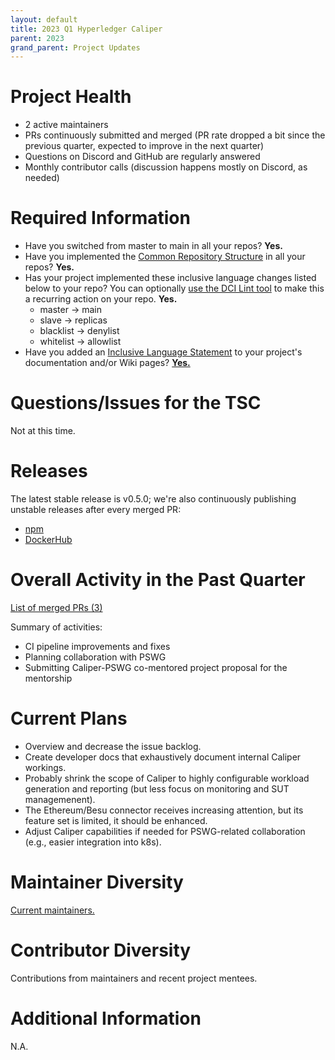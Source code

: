 ```yaml
---
layout: default
title: 2023 Q1 Hyperledger Caliper
parent: 2023
grand_parent: Project Updates
---
```


# Project Health

* 2 active maintainers
* PRs continuously submitted and merged (PR rate dropped a bit since the previous quarter, expected to improve in the next quarter)
* Questions on Discord and GitHub are regularly answered
* Monthly contributor calls (discussion happens mostly on Discord, as needed)

# Required Information

- Have you switched from master to main in all your repos? __Yes.__
- Have you implemented the [Common Repository Structure](../../governing-documents/repository-structure.md) in all your repos? __Yes.__
- Has your project implemented these inclusive language changes listed below to your repo? You can optionally [use the DCI Lint tool](https://github.com/petermetz/gh-action-dci-lint#usage) to make this a recurring action on your repo. __Yes.__
  - master → main
  - slave → replicas
  - blacklist → denylist
  - whitelist → allowlist
- Have you added an [Inclusive Language Statement](https://wiki.hyperledger.org/display/TSC/Inclusive+Language+Example) to your project's documentation and/or Wiki pages? [__Yes.__](https://hyperledger.github.io/caliper/vNext/contributing/#inclusive-language-guidelines)

# Questions/Issues for the TSC

Not at this time.

# Releases

The latest stable release is v0.5.0; we're also continuously publishing unstable releases after every merged PR:

* [npm](https://www.npmjs.com/package/@hyperledger/caliper-cli/v/0.5.0)
* [DockerHub](https://hub.docker.com/layers/caliper/hyperledger/caliper/0.5.0/images/sha256-3a7df18ef6a17a8c851dac19241049be2375dc892643c576932f360ca9d7198c?context=explore)

# Overall Activity in the Past Quarter

[List of merged PRs (3)](https://github.com/hyperledger/caliper/pulls?q=is%3Apr+merged%3A2022-12-08..2023-03-28+)

Summary of activities:
* CI pipeline improvements and fixes
* Planning collaboration with PSWG
* Submitting Caliper-PSWG co-mentored project proposal for the mentorship

# Current Plans

* Overview and decrease the issue backlog.
* Create developer docs that exhaustively document internal Caliper workings.
* Probably shrink the scope of Caliper to highly configurable workload generation and reporting (but less focus on monitoring and SUT managemenent).
* The Ethereum/Besu connector receives increasing attention, but its feature set is limited, it should be enhanced.
* Adjust Caliper capabilities if needed for PSWG-related collaboration (e.g., easier integration into k8s).

# Maintainer Diversity

[Current maintainers.](https://github.com/hyperledger/caliper/blob/943ab2a22872639f39ccb36f8baf94b2863e21c6/MAINTAINERS.md)

# Contributor Diversity

Contributions from maintainers and recent project mentees.

# Additional Information

N.A.
